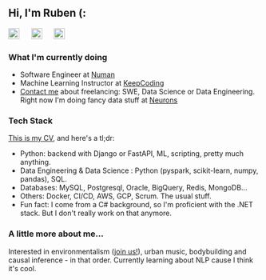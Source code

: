 ## Hi, I'm Ruben (:

[<img src="https://upload.wikimedia.org/wikipedia/commons/c/ca/LinkedIn_logo_initials.png" width="22px" alt="LinkedIn"/>](https://www.linkedin.com/in/ruromgar)
&nbsp;&nbsp;&nbsp;&nbsp;
[<img src="https://upload.wikimedia.org/wikipedia/commons/thumb/f/fa/Medium_Logo.webp/220px-Medium_Logo.webp.png" width="22px" alt="Medium"/>](https://medium.com/@ruromgar)
&nbsp;&nbsp;&nbsp;&nbsp;
[<img src="https://upload.wikimedia.org/wikipedia/commons/thumb/8/82/Telegram_logo.svg/1024px-Telegram_logo.svg.png" width="22px" alt="Telegram"/>](https://t.me/ruromgar)

### What I'm currently doing

- Software Engineer at [Numan](https://www.numan.com/)
- Machine Learning Instructor at [KeepCoding](https://keepcoding.io/nuestros-bootcamps/full-stack-big-data-machine-learning-bootcamp/)
- [Contact me](mailto:ruromgar@gmail.com) about freelancing: SWE, Data Science or Data Engineering. Right now I'm doing fancy data stuff at [Neurons](https://www.neuronsinc.com/)

### Tech Stack

[This is my CV](https://docs.google.com/document/d/1f8hWW5h_dxcNqgPRNuVpLnFsyYe0Ne40wSAYaeuVa-o/edit?usp=sharing), and here's a tl;dr:

- Python: backend with Django or FastAPI, ML, scripting, pretty much anything.
- Data Engineering & Data Science : Python (pyspark, scikit-learn, numpy, pandas), SQL.
- Databases: MySQL, Postgresql, Oracle, BigQuery, Redis, MongoDB...
- Others: Docker, CI/CD, AWS, GCP, Scrum. The usual stuff.
- Fun fact: I come from a C# background, so I'm proficient with the .NET stack. But I don't really work on that anymore.

### A little more about me...  

Interested in environmentalism ([join us!](https://github.com/Common-Action)), urban music, bodybuilding and causal inference - in that order. Currently learning about NLP cause I think it's cool.
